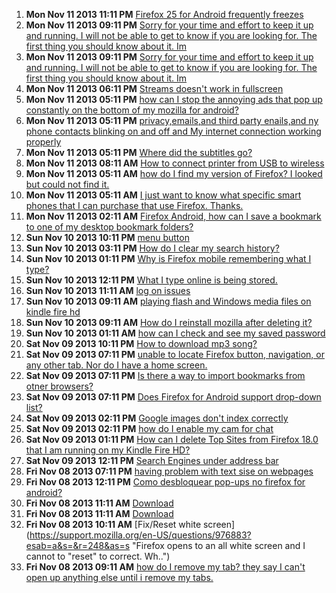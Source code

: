 1. **Mon Nov 11 2013 11:11 PM** [Firefox 25 for Android frequently freezes](https://support.mozilla.org/en-US/questions/977242?esab=a&s=&r=214&as=s "After upgrading my Firefox to 25, I frequently encounters freezing of page ..")
1. **Mon Nov 11 2013 09:11 PM** [Sorry for your time and effort to keep it up and running. I will not be able to get to know if you are looking for. The first thing you should know about it. Im](https://support.mozilla.org/en-US/questions/977236?esab=a&s=&r=215&as=s "Sorry I didn't know. I will not only love you i like the new you. Sean haze")
1. **Mon Nov 11 2013 09:11 PM** [Sorry for your time and effort to keep it up and running. I will not be able to get to know if you are looking for. The first thing you should know about it. Im](https://support.mozilla.org/en-US/questions/977235?esab=a&s=&r=216&as=s "Sorry I didn't know. I will not only love you i like the new you. Sean haze")
1. **Mon Nov 11 2013 06:11 PM** [Streams doesn't work in fullscreen](https://support.mozilla.org/en-US/questions/977221?esab=a&s=&r=217&as=s "Hi there,")
1. **Mon Nov 11 2013 05:11 PM** [how can I stop the annoying ads that pop up constantly on the bottom of my mozilla for android?](https://support.mozilla.org/en-US/questions/977215?esab=a&s=&r=218&as=s "how can I stop the annoying ads that pop up constantly on the bottom of my ..")
1. **Mon Nov 11 2013 05:11 PM** [privacy,emails,and third party enails,and ny phone contacts blinking on and off and My internet connection working properly](https://support.mozilla.org/en-US/questions/977213?esab=a&s=&r=219&as=s "Monday November 11,2013-Dear firefox,I have several questions and several c..")
1. **Mon Nov 11 2013 05:11 PM** [Where did the subtitles go?](https://support.mozilla.org/en-US/questions/977212?esab=a&s=&r=220&as=s "I watch a lot of movies and shows in different languages. Previously, Firef..")
1. **Mon Nov 11 2013 08:11 AM** [How to connect printer from USB to wireless](https://support.mozilla.org/en-US/questions/977166?esab=a&s=&r=221&as=s "Printer USB connected want to be able to print wireless")
1. **Mon Nov 11 2013 05:11 AM** [how do I find my version of Firefox? I looked but could not find it.](https://support.mozilla.org/en-US/questions/977143?esab=a&s=&r=222&as=s "the video add-on says it sn't compatible with my version.")
1. **Mon Nov 11 2013 05:11 AM** [I just want to know what specific smart phones that I can purchase that use Firefox.  Thanks.](https://support.mozilla.org/en-US/questions/977130?esab=a&s=&r=223&as=s "I am purchasing a mobile phone after not having one for five years.  I like..")
1. **Mon Nov 11 2013 02:11 AM** [Firefox Android, how can I save a bookmark to one of my desktop bookmark folders?](https://support.mozilla.org/en-US/questions/977133?esab=a&s=&r=224&as=s "On Firefox in Android I can see all of my desktop bookmark folders.")
1. **Sun Nov 10 2013 10:11 PM** [menu button](https://support.mozilla.org/en-US/questions/977128?esab=a&s=&r=225&as=s "On my Samsung s4 the menu button pulls up a list of options. It used to hav..")
1. **Sun Nov 10 2013 03:11 PM** [How do I clear my search history?](https://support.mozilla.org/en-US/questions/977107?esab=a&s=&r=226&as=s "I want to clear the entire search history when I am using firefox. I can cl..")
1. **Sun Nov 10 2013 01:11 PM** [Why is Firefox mobile remembering what I type?](https://support.mozilla.org/en-US/questions/977094?esab=a&s=&r=227&as=s "When I type anything into my android with firefox, it is stored. Then when ..")
1. **Sun Nov 10 2013 12:11 PM** [What I type online is being stored.](https://support.mozilla.org/en-US/questions/977090?esab=a&s=&r=228&as=s "Why are my previous comments that I type into fields on Facebook being reme..")
1. **Sun Nov 10 2013 11:11 AM** [log on issues](https://support.mozilla.org/en-US/questions/977082?esab=a&s=&r=231&as=s "Every time I try to l I got onto my school site it says it doesn't trust it..")
1. **Sun Nov 10 2013 09:11 AM** [playing flash and Windows media files on kindle fire hd](https://support.mozilla.org/en-US/questions/977078?esab=a&s=&r=232&as=s "I have Aurora installed on my kindle fire HD and am looking for players to ..")
1. **Sun Nov 10 2013 09:11 AM** [How do I reinstall mozilla after deleting it?](https://support.mozilla.org/en-US/questions/977074?esab=a&s=&r=233&as=s "I deleted Mozilla Firefox and my internet explorer would not open. I can't ..")
1. **Sun Nov 10 2013 01:11 AM** [how can I check and see my saved password](https://support.mozilla.org/en-US/questions/977046?esab=a&s=&r=235&as=s "I want to check my saved passwords on firefox mobile and modify them.")
1. **Sat Nov 09 2013 10:11 PM** [How to download mp3 song?](https://support.mozilla.org/en-US/questions/977038?esab=a&s=&r=236&as=s "I can't download mp3 song from")
1. **Sat Nov 09 2013 07:11 PM** [unable to locate Firefox button,  navigation,  or any other tab. Nor do I have a home screen.](https://support.mozilla.org/en-US/questions/977028?esab=a&s=&r=237&as=s "I am using a galaxy note 10.1 2014.  Have tried re download in several time..")
1. **Sat Nov 09 2013 07:11 PM** [Is there a way to import bookmarks from otner browsers?](https://support.mozilla.org/en-US/questions/977029?esab=a&s=&r=238&as=s "Just installed Firefox android and I have about 50 bookmarks in my old, gen..")
1. **Sat Nov 09 2013 07:11 PM** [Does Firefox for Android support drop-down list?](https://support.mozilla.org/en-US/questions/977027?esab=a&s=&r=239&as=s "Some desktop version websites extensively use drop-down list on the navigat..")
1. **Sat Nov 09 2013 02:11 PM** [Google images don't index correctly](https://support.mozilla.org/en-US/questions/976907?esab=a&s=&r=240&as=s "Using a Google Nexus 7 running Android 4.3 the Firefox Beta,  whenever I se..")
1. **Sat Nov 09 2013 02:11 PM** [how do I enable my cam for chat](https://support.mozilla.org/en-US/questions/977012?esab=a&s=&r=241&as=s "if I am trying to cam chat the window comes up but is blank")
1. **Sat Nov 09 2013 01:11 PM** [How can I delete Top Sites from Firefox 18.0 that I am running on my Kindle Fire HD?](https://support.mozilla.org/en-US/questions/977010?esab=a&s=&r=242&as=s "I have tried the solutions already offered but without success. I have the ..")
1. **Sat Nov 09 2013 12:11 PM** [Search Engines under address bar](https://support.mozilla.org/en-US/questions/977003?esab=a&s=&r=243&as=s "Why in firefox beta for android do all six search engines fill out what I t..")
1. **Fri Nov 08 2013 07:11 PM** [having problem with text sise on webpages](https://support.mozilla.org/en-US/questions/976944?esab=a&s=&r=244&as=s "the text is several times bigger in the first post on a forum and it is the..")
1. **Fri Nov 08 2013 12:11 PM** [Como desbloquear pop-ups no firefox for android?](https://support.mozilla.org/en-US/questions/976847?esab=a&s=&r=245&as=s "preciso desbloquear pop-ups num site")
1. **Fri Nov 08 2013 11:11 AM** [Download](https://support.mozilla.org/en-US/questions/976894?esab=a&s=&r=246&as=s "When I download in firefox (vr 8.0) , download % didn't show in status bar...")
1. **Fri Nov 08 2013 11:11 AM** [Download](https://support.mozilla.org/en-US/questions/976888?esab=a&s=&r=247&as=s "When I downlaod in firefox (vr 8.0), download percentage didn't show in sta..")
1. **Fri Nov 08 2013 10:11 AM** [Fix/Reset white screen](https://support.mozilla.org/en-US/questions/976883?esab=a&s=&r=248&as=s "Firefox opens to an all white screen and I cannot to "reset" to correct. Wh..")
1. **Fri Nov 08 2013 09:11 AM** [how do I remove my tab? they say I can't open up anything else until i remove my tabs.](https://support.mozilla.org/en-US/questions/976875?esab=a&s=&r=249&as=s "Removing my tabs")

